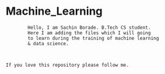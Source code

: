 # Machine_Learning
            Hello, I am Sachin Borade. B.Tech CS student. 
            Here I am adding the files which I will going 
            to learn during the training of machine learning
            & data science. 



    If you love this repository please follow me. 
            
